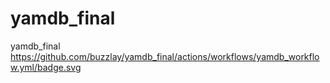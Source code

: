 # yamdb_final
yamdb_final
https://github.com/buzzlay/yamdb_final/actions/workflows/yamdb_workflow.yml/badge.svg